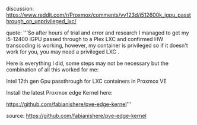 discussion: https://www.reddit.com/r/Proxmox/comments/vv123d/i512600k_igpu_passthrough_on_unprivileged_lxc/

quote:
'''So after hours of trial and error and research I managed to get my i5-12400 iGPU passed through to a Plex LXC and confirmed HW transcoding is working, however, my container is privileged so if it doesn't work for you, you may need a privileged LXC .

Here is everything I did, some steps may not be necessary but the combination of all this worked for me:

Intel 12th gen Gpu passthrough for LXC containers in Proxmox VE

Install the latest Proxmox edge Kernel here:

https://github.com/fabianishere/pve-edge-kernel'''

source: https://github.com/fabianishere/pve-edge-kernel

